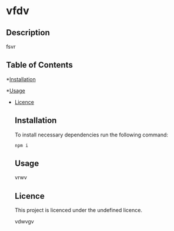 # vfdv

  ## Description

  fsvr

  ## Table of Contents

  *[Installation]("#installation")
  
  *[Usage]("usage")
  
* [Licence](#licence)


  ## Installation

  To install necessary dependencies run the following command:
  ```
  npm i
  ```

  ## Usage

  vrwv

  ## Licence
    
    This project is licenced under the undefined licence.

  vdwvgv


